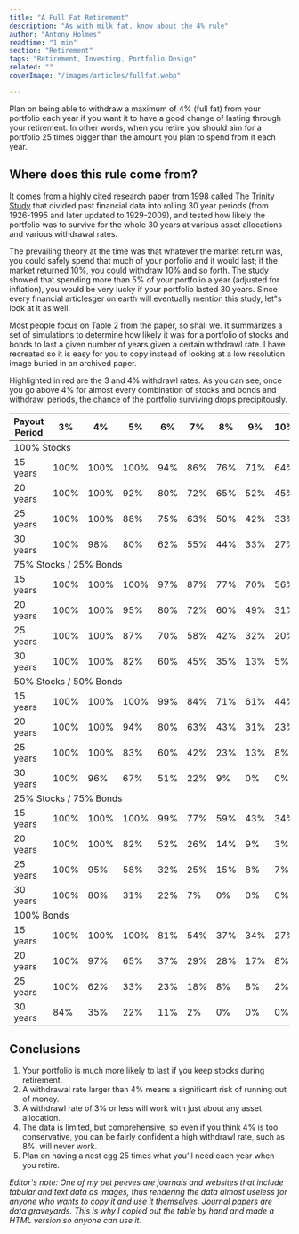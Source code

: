 ```yaml
---
title: "A Full Fat Retirement"
description: "As with milk fat, know about the 4% rule"
author: "Antony Holmes"
readtime: "1 min"
section: "Retirement"
tags: "Retirement, Investing, Portfolio Design"
related: ""
coverImage: "/images/articles/fullfat.webp"

---
```


Plan on being able to withdraw a maximum of 4% (full fat) from your portfolio each year if you want it to have a good change of lasting through your retirement. In other words, when you retire you should aim for a portfolio 25 times bigger than the amount you plan to spend from it each year.

## Where does this rule come from?

It comes from a highly cited research paper from 1998 called [The Trinity Study](https://www.aaii.com/files/pdf/6794_retirement-savings-choosing-a-withdrawal-rate-that-is-sustainable.pdf) that divided past financial data into rolling 30 year periods (from 1926-1995 and later updated to 1929-2009), and tested how likely the portfolio was to survive for the whole 30 years at various asset allocations and various withdrawal rates.

The prevailing theory at the time was that whatever the market return was, you could safely spend that much of your porfolio and it would last; if the market returned 10%, you could withdraw 10% and so forth. The study showed that spending more than 5% of your portfolio a year (adjusted for inflation), you would be very lucky if your portfolio lasted 30 years. Since every financial articlesger on earth will eventually mention this study, let"s look at it as well.

Most people focus on Table 2 from the paper, so shall we. It summarizes a set of simulations to determine how likely it was for a portfolio of stocks and bonds to last a given number of years given a certain withdrawl rate. I have recreated so it is easy for you to copy instead of looking at a low resolution image buried in an archived paper.

Highlighted in red are the 3 and 4% withdrawl rates. As you can see, once you go above 4% for almost every combination of stocks and bonds and withdrawl periods, the chance of the portfolio surviving drops precipitously.

<table>
<thead>
<tr>
    <th>Payout Period</th>
    <th>3%</th>
    <th>4%</th>
    <th>5%</th>
    <th>6%</th>
    <th>7%</th>
    <th>8%</th>
    <th>9%</th>
    <th>10%</th>
</thead>
<tbody>
<tr>
    <td class="font-semibold" colspan="9">100% Stocks</td>
</tr>
<tr>
    <td>15 years</td>
    <td class="text-red-500">100%</td>
    <td class="text-red-500">100%</td>
    <td>100%</td>
    <td>94%</td>
    <td>86%</td>
    <td>76%</td>
    <td>71%</td>
    <td>64%</td>
</tr>
<tr>
    <td>20 years</td>
    <td class="text-red-500">100%</td>
    <td class="text-red-500">100%</td>
    <td>92%</td>
    <td>80%</td>
    <td>72%</td>
    <td>65%</td>
    <td>52%</td>
    <td>45%</td>
</tr>
<tr>
    <td>25 years</td>
    <td class="text-red-500">100%</td>
    <td class="text-red-500">100%</td>
    <td>88%</td>
    <td>75%</td>
    <td>63%</td>
    <td>50%</td>
    <td>42%</td>
    <td>33%</td>
</tr>
<tr>
    <td>30 years</td>
    <td class="text-red-500">100%</td>
    <td class="text-red-500">98%</td>
    <td>80%</td>
    <td>62%</td>
    <td>55%</td>
    <td>44%</td>
    <td>33%</td>
    <td>27%</td>
</tr>

<tr>
    <td class="font-semibold" colspan="9">75% Stocks / 25% Bonds</td>
</tr>
<tr>
    <td>15 years</td>
    <td class="text-red-500">100%</td>
    <td class="text-red-500">100%</td>
    <td>100%</td>
    <td>97%</td>
    <td>87%</td>
    <td>77%</td>
    <td>70%</td>
    <td>56%</td>
</tr>
<tr>
    <td>20 years</td>
    <td class="text-red-500">100%</td>
    <td class="text-red-500">100%</td>
    <td>95%</td>
    <td>80%</td>
    <td>72%</td>
    <td>60%</td>
    <td>49%</td>
    <td>31%</td>
</tr>
<tr>
    <td>25 years</td>
    <td class="text-red-500">100%</td>
    <td class="text-red-500">100%</td>
    <td>87%</td>
    <td>70%</td>
    <td>58%</td>
    <td>42%</td>
    <td>32%</td>
    <td>20%</td>
</tr>
<tr>
    <td>30 years</td>
    <td class="text-red-500">100%</td>
    <td class="text-red-500">100%</td>
    <td>82%</td>
    <td>60%</td>
    <td>45%</td>
    <td>35%</td>
    <td>13%</td>
    <td>5%</td>
</tr>

<tr>
    <td class="font-semibold" colspan="9">50% Stocks / 50% Bonds</td>
</tr>
<tr>
    <td>15 years</td>
    <td class="text-red-500">100%</td>
    <td class="text-red-500">100%</td>
    <td>100%</td>
    <td>99%</td>
    <td>84%</td>
    <td>71%</td>
    <td>61%</td>
    <td>44%</td>
</tr>
<tr>
    <td>20 years</td>
    <td class="text-red-500">100%</td>
    <td class="text-red-500">100%</td>
    <td>94%</td>
    <td>80%</td>
    <td>63%</td>
    <td>43%</td>
    <td>31%</td>
    <td>23%</td>
</tr>
<tr>
    <td>25 years</td>
    <td class="text-red-500">100%</td>
    <td class="text-red-500">100%</td>
    <td>83%</td>
    <td>60%</td>
    <td>42%</td>
    <td>23%</td>
    <td>13%</td>
    <td>8%</td>
</tr>
<tr>
    <td>30 years</td>
    <td class="text-red-500">100%</td>
    <td class="text-red-500">96%</td>
    <td>67%</td>
    <td>51%</td>
    <td>22%</td>
    <td>9%</td>
    <td>0%</td>
    <td>0%</td>
</tr>

<tr>
    <td class="font-semibold" colspan="9">25% Stocks / 75% Bonds</td>
</tr>
<tr>
    <td>15 years</td>
    <td class="text-red-500">100%</td>
    <td class="text-red-500">100%</td>
    <td>100%</td>
    <td>99%</td>
    <td>77%</td>
    <td>59%</td>
    <td>43%</td>
    <td>34%</td>
</tr>
<tr>
    <td>20 years</td>
    <td class="text-red-500">100%</td>
    <td class="text-red-500">100%</td>
    <td>82%</td>
    <td>52%</td>
    <td>26%</td>
    <td>14%</td>
    <td>9%</td>
    <td>3%</td>
</tr>
<tr>
    <td>25 years</td>
    <td class="text-red-500">100%</td>
    <td class="text-red-500">95%</td>
    <td>58%</td>
    <td>32%</td>
    <td>25%</td>
    <td>15%</td>
    <td>8%</td>
    <td>7%</td>
</tr>
<tr>
    <td>30 years</td>
    <td class="text-red-500">100%</td>
    <td class="text-red-500">80%</td>
    <td>31%</td>
    <td>22%</td>
    <td>7%</td>
    <td>0%</td>
    <td>0%</td>
    <td>0%</td>
</tr>

<tr>
    <td class="font-semibold" colspan="9">100% Bonds</td>
</tr>
<tr>
    <td>15 years</td>
    <td class="text-red-500">100%</td>
    <td class="text-red-500">100%</td>
    <td>100%</td>
    <td>81%</td>
    <td>54%</td>
    <td>37%</td>
    <td>34%</td>
    <td>27%</td>
</tr>
<tr>
    <td>20 years</td>
    <td class="text-red-500">100%</td>
    <td>97%</td>
    <td>65%</td>
    <td>37%</td>
    <td>29%</td>
    <td>28%</td>
    <td>17%</td>
    <td>8%</td>
</tr>
<tr>
    <td>25 years</td>
    <td class="text-red-500">100%</td>
    <td class="text-red-500">62%</td>
    <td>33%</td>
    <td>23%</td>
    <td>18%</td>
    <td>8%</td>
    <td>8%</td>
    <td>2%</td>
</tr>
<tr>
    <td>30 years</td>
    <td class="text-red-500">84%</td>
    <td class="text-red-500">35%</td>
    <td>22%</td>
    <td>11%</td>
    <td>2%</td>
    <td>0%</td>
    <td>0%</td>
    <td>0%</td>
</tr>
</tbody>
</table>


## Conclusions

1. Your portfolio is much more likely to last if you keep stocks during retirement.
2. A withdrawal rate larger than 4% means a significant risk of running out of money.
3. A withdrawl rate of 3% or less will work with just about any asset allocation.
4. The data is limited, but comprehensive, so even if you think 4% is too conservative, you can be fairly confident a high withdrawl rate, such as 8%, will never work.
5. Plan on having a nest egg 25 times what you'll need each year when you retire.

<p class="text-sm" style="font-style: italic">Editor's note: One of my pet peeves are journals and websites that include tabular and text data as images, thus rendering the data almost useless for anyone who wants to copy it and use it themselves. Journal papers are data graveyards. This is why I copied out the table by hand and made a HTML version so anyone can use it.</p>
